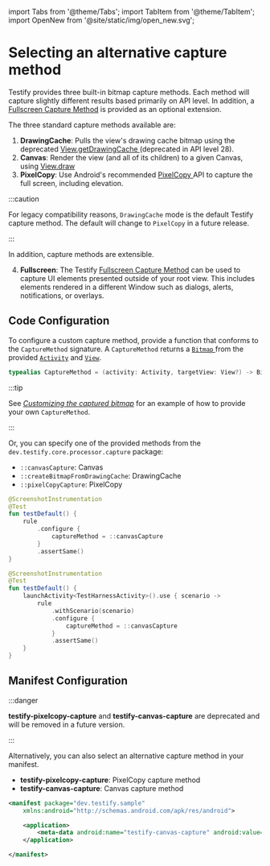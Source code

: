import Tabs from '@theme/Tabs';
import TabItem from '@theme/TabItem';
import OpenNew from '@site/static/img/open_new.svg';

# Selecting an alternative capture method

Testify provides three built-in bitmap capture methods. Each method will capture slightly different results based primarily on API level. In addition, a [Fullscreen Capture Method](../category/fullscreen-capture-method) is provided as an optional extension.

The three standard capture methods available are:

1. **DrawingCache**: Pulls the view's drawing cache bitmap using the deprecated [View.getDrawingCache <OpenNew/>](https://developer.android.com/reference/android/view/View#getDrawingCache()) (deprecated in API level 28). 
2. **Canvas**: Render the view (and all of its children) to a given Canvas, using [View.draw <OpenNew/>](https://developer.android.com/reference/android/view/View#draw(android.graphics.Canvas))
3. **PixelCopy**: Use Android's recommended [PixelCopy <OpenNew/>](https://developer.android.com/reference/android/view/PixelCopy) API to capture the full screen, including elevation.

:::caution

For legacy compatibility reasons, `DrawingCache` mode is the default Testify capture method.
The default will change to `PixelCopy` in a future release.

:::

In addition, capture methods are extensible.

4. **Fullscreen**: The Testify [Fullscreen Capture Method](../category/fullscreen-capture-method) can be used to capture UI elements presented outside of your root view. This includes elements rendered in a different Window such as dialogs, alerts, notifications, or overlays.

## Code Configuration

To configure a custom capture method, provide a function that conforms to the `CaptureMethod` signature. A `CaptureMethod` returns a [`Bitmap` <OpenNew/>](https://developer.android.com/reference/android/graphics/Bitmap) from the provided [`Activity`<OpenNew/>](https://developer.android.com/reference/android/app/Activity) and [`View`<OpenNew/>](https://developer.android.com/reference/android/view/View).

```kotlin
typealias CaptureMethod = (activity: Activity, targetView: View?) -> Bitmap?
````

:::tip

See [_Customizing the captured bitmap_](custom-bitmap) for an example of how to provide your own `CaptureMethod`.

:::

Or, you can specify one of the provided methods from the `dev.testify.core.processor.capture` package:

- `::canvasCapture`: Canvas
- `::createBitmapFromDrawingCache`: DrawingCache
- `::pixelCopyCapture`: PixelCopy


<Tabs>
<TabItem value="rule" label="ScreenshotTestRule">

```kotlin
@ScreenshotInstrumentation
@Test
fun testDefault() {
    rule
        .configure {
            captureMethod = ::canvasCapture
        }
        .assertSame()
}
```

</TabItem>
<TabItem value="scenario" label="ScreenshotScenarioRule">

```kotlin
@ScreenshotInstrumentation
@Test
fun testDefault() {
    launchActivity<TestHarnessActivity>().use { scenario ->
        rule
            .withScenario(scenario)
            .configure {
                captureMethod = ::canvasCapture
            }
            .assertSame()
    }
}
```

</TabItem>
</Tabs>

## Manifest Configuration

:::danger

**testify-pixelcopy-capture** and **testify-canvas-capture** are deprecated and will be removed in a future version.

:::

Alternatively, you can also select an alternative capture method in your manifest.

- **testify-pixelcopy-capture**: PixelCopy capture method
- **testify-canvas-capture**: Canvas capture method


```xml
<manifest package="dev.testify.sample"
    xmlns:android="http://schemas.android.com/apk/res/android">

    <application>
        <meta-data android:name="testify-canvas-capture" android:value="true" />
    </application>

</manifest>
```
